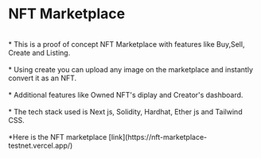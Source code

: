 # NFT Marketplace
<br>
* This is a proof of concept NFT Marketplace with features like Buy,Sell, Create and Listing.
<br>
<br>
* Using create you can upload any image on the marketplace and instantly convert it as an NFT.   
<br>
<br>
* Additional features like Owned NFT's diplay and Creator's dashboard.
<br>
<br>
* The tech stack used is Next js, Solidity, Hardhat, Ether js and Tailwind CSS.
<br>
<br>
*Here is the NFT marketplace [link](https://nft-marketplace-testnet.vercel.app/) 
